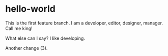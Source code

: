 # hello-world
This is the first feature branch. I am a developer, editor, designer, manager. Call me king!

What else can I say? I like developing.


Another change (3).
